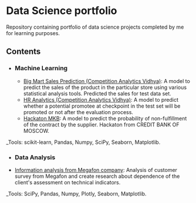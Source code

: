 # Data Science portfolio 
Repository containing portfolio of data science projects completed by me for learning purposes.

## Contents

- ### Machine Learning

  - [Big Mart Sales Prediction (Competition Analytics Vidhya)](https://github.com/serebrennikov94/data-science-portfolio/blob/main/Big%20Mart%20Sales%20Prediction%20(Competition%20Analytics%20Vidhya)/Big_Mart_Sales_Prediction_notebook.ipynb): A model to predict the sales of the product in the particular store using various statistical analysis tools. Predicted the sales for test data set. 
  - [HR Analytics (Competition Analytics Vidhya)](https://github.com/serebrennikov94/data-science-portfolio/blob/main/HR%20Analytics%20(Competition%20Analytics%20Vidhya)/HR_Analytics_notebook.ipynb): A model to predict whether a potential promotee at checkpoint in the test set will be promoted or not after the evaluation process.
  - [Hackaton MKB](https://github.com/serebrennikov94/data-science-portfolio/blob/main/Hackaton%20MKB/hackaton_mkb_notebook.ipynb): A model to predict the probability of non-fulfillment of the contract by the supplier. Hackaton from CREDIT BANK OF MOSCOW. 
 
 _Tools: scikit-learn, Pandas, Numpy, SciPy, Seaborn, Matplotlib.
 
 - ### Data Analysis 
 
  - [Information analysis from Megafon company](https://github.com/serebrennikov94/data-science-portfolio/blob/main/Information%20analysis%20from%20Megafon%20company/Information%20analysis%20from%20Megafon%20company%20notebook.ipynb): Analysis of customer survey from Megafon and create research about dependence of the client's assessment on technical indicators.
  
  _Tools: SciPy, Pandas, Numpy, Plotly, Seaborn, Matplotlib.
